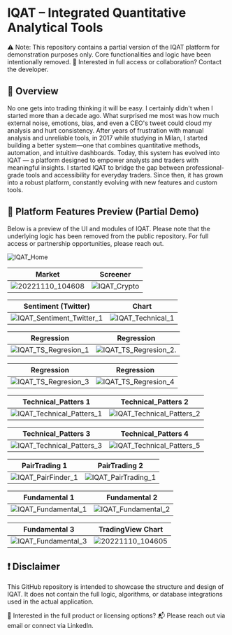 # IQAT – Integrated Quantitative Analytical Tools

⚠️ Note: This repository contains a partial version of the IQAT platform for demonstration purposes only. Core functionalities and logic have been intentionally removed.
📩 Interested in full access or collaboration? Contact the developer.

## 🚀 Overview
No one gets into trading thinking it will be easy. I certainly didn't when I started more than a decade ago.
What surprised me most was how much external noise, emotions, bias, and even a CEO's tweet could cloud my analysis and hurt consistency.
After years of frustration with manual analysis and unreliable tools, in 2017 while studying in Milan, I started building a better system—one that combines quantitative methods, automation, and intuitive dashboards.
Today, this system has evolved into IQAT — a platform designed to empower analysts and traders with meaningful insights.
I started IQAT to bridge the gap between professional-grade tools and accessibility for everyday traders. Since then, it has grown into a robust platform, constantly evolving with new features and custom tools.

## 🧠 Platform Features Preview (Partial Demo)
Below is a preview of the UI and modules of IQAT.
Please note that the underlying logic has been removed from the public repository. For full access or partnership opportunities, please reach out.

![IQAT_Home](https://github.com/user-attachments/assets/7010ef47-8a44-4f88-96c4-382e396e2996)

| Market | Screener |
|---------|------------------|
| ![20221110_104608](https://github.com/user-attachments/assets/3891335c-a599-4075-ae66-3084cc84273c) | ![IQAT_Crypto](https://github.com/user-attachments/assets/9db7ed1b-2239-4b50-9747-6dcd8405252a) |

| Sentiment (Twitter) | Chart |
|--------------------|--------------------|
| ![IQAT_Sentiment_Twitter_1](https://github.com/user-attachments/assets/df6f67a4-36d0-4f28-8dbf-0917aecd4724) | ![IQAT_Technical_1](https://github.com/user-attachments/assets/bffa2e25-afc8-4324-a553-ddceaaab71a6) |

| Regression | Regression |
|--------------------|--------------------|
| ![IQAT_TS_Regresion_1](https://github.com/user-attachments/assets/56886d6f-c74f-4b76-8d92-6454d011cf5d) | ![IQAT_TS_Regresion_2](https://github.com/user-attachments/assets/d5e275de-3460-4db9-afb4-4cc5388443e6). |

| Regression | Regression |
|--------------------|--------------------|
| ![IQAT_TS_Regresion_3](https://github.com/user-attachments/assets/9d478a44-b762-4f22-ab46-5eb8d256b6d4) | ![IQAT_TS_Regresion_4](https://github.com/user-attachments/assets/61e15b0f-c313-4a36-8d08-177a8101396a)|


| Technical_Patters 1 | Technical_Patters 2 |
|--------------------|--------------------|
| ![IQAT_Technical_Patters_1](https://github.com/user-attachments/assets/e33d1fe4-0d1b-49f6-999d-f685aaeec38d) | ![IQAT_Technical_Patters_2](https://github.com/user-attachments/assets/49b2b5c9-f0d4-45a2-8758-59f7ed4b247d) |


| Technical_Patters 3 | Technical_Patters 4 |
|--------------------|--------------------|
| ![IQAT_Technical_Patters_3](https://github.com/user-attachments/assets/f4580617-3db9-41d5-8a1e-6ccb570f4b20) | ![IQAT_Technical_Patters_5](https://github.com/user-attachments/assets/7949a06e-4c05-4f0f-9bcc-00f43ac12c82) |


| PairTrading 1 | PairTrading 2 |
|--------------------|--------------------|
| ![IQAT_PairFinder_1](https://github.com/user-attachments/assets/614a3bca-8d76-4343-a894-d5b51e09e292) | ![IQAT_PairTrading_1](https://github.com/user-attachments/assets/2a0c373d-8f36-4a6c-b204-143632aedab6) |


| Fundamental 1 | Fundamental 2 |
|--------------------|--------------------|
| ![IQAT_Fundamental_1](https://github.com/user-attachments/assets/74a6d672-6a11-421d-ba83-68b2ce06c90a) | ![IQAT_Fundamental_2](https://github.com/user-attachments/assets/b26578af-6fce-4281-bf2a-bedaa8dde0d4) |


| Fundamental 3 | TradingView Chart |
|--------------------|--------------------|
| ![IQAT_Fundamental_3](https://github.com/user-attachments/assets/561448fd-0c87-46ba-8b2f-5bb679f4adaa) | ![20221110_104605](https://github.com/user-attachments/assets/8d11a0da-e912-48d2-bc5a-7d6aa2bde521) |



## ❗ Disclaimer
This GitHub repository is intended to showcase the structure and design of IQAT.
It does not contain the full logic, algorithms, or database integrations used in the actual application.

🛒 Interested in the full product or licensing options?
📬 Please reach out via email or connect via LinkedIn.

